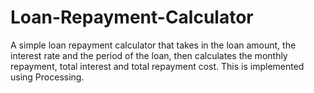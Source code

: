 # Loan-Repayment-Calculator
A simple loan repayment calculator that takes in the loan amount, the interest rate and the period of the loan, then calculates the monthly repayment, total interest and total repayment cost. This is implemented using Processing.
